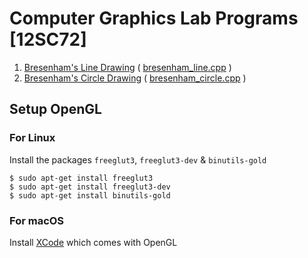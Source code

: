 # Computer Graphics Lab Programs [12SC72]

1. [Bresenham's Line Drawing](1_bresenham_line) ( [bresenham_line.cpp](1_bresenham_line/bresenham_line.cpp) )
2. [Bresenham's Circle Drawing](2_bresenham_circle) ( [bresenham_circle.cpp](2_bresenham_circle/bresenham_circle.cpp) )

## Setup OpenGL

### For Linux
Install the packages `freeglut3`, `freeglut3-dev` & `binutils-gold`
```
$ sudo apt-get install freeglut3
$ sudo apt-get install freeglut3-dev
$ sudo apt-get install binutils-gold
```

### For macOS
Install [XCode](https://developer.apple.com/xcode/) which comes with OpenGL
